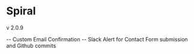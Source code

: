 # Spiral

v 2.0.9

-- Custom Email Confirmation
-- Slack Alert for Contact Form submission and Github commits
